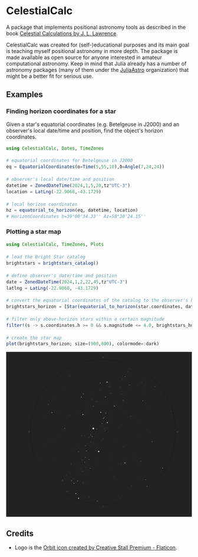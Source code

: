 # CelestialCalc

[docs-dev-img]: https://img.shields.io/badge/docs-dev-blue.svg
[docs-dev-url]: https://pedrosbmartins.github.io/CelestialCalc.jl/dev

A package that implements positional astronomy tools as described in the book [Celestial Calculations by J. L. Lawrence](https://celestialcalculations.github.io/).

CelestialCalc was created for (self-)educational purposes and its main goal is teaching myself positional astronomy in more depth. The package is made available as open source for anyone interested in amateur computational astronomy. Keep in mind that Julia already has a number of astronomy packages (many of them under the [JuliaAstro](https://juliaastro.org/dev/index.html) organization) that might be a better fit for serious use.

## Examples

### Finding horizon coordinates for a star

Given a star's equatorial coordinates (e.g. Betelgeuse in J2000) and an observer's local date/time and position,
find the object's horizon coordinates.

```julia
using CelestialCalc, Dates, TimeZones

# equatorial coordinates for Betelgeuse in J2000
eq = EquatorialCoordinates(α=Time(5,55,10),δ=Angle(7,24,24))

# observer's local date/time and position
datetime = ZonedDateTime(2024,1,5,20,tz"UTC-3")
location = LatLng(-22.9068,-43.1729)

# local horizon coordinates
hz = equatorial_to_horizon(eq, datetime, location)
# HorizonCoordinates h=39°00'34.33'' Az=58°30'24.15''
```

### Plotting a star map

```julia
using CelestialCalc, TimeZones, Plots

# load the Bright Star catalog
brightstars = brightstars_catalog()

# define observer's date/time and position
date = ZonedDateTime(2024,1,2,22,45,tz"UTC-3")
latlng = LatLng(-22.9068, -43.1729)

# convert the equatorial coordinates of the catalog to the observer's horizon coordinates
brightstars_horizon = [Star(equatorial_to_horizon(star.coordinates, date, latlng), star.magnitude) for star in brightstars]

# filter only above-horizon stars within a certain magnitude
filter!(s -> s.coordinates.h >= 0 && s.magnitude <= 4.0, brightstars_horizon)

# create the star map
plot(brightstars_horizon; size=(900,800), colormode=:dark)
```

![starmap](docs/src/assets/starmap.svg)

## Credits

- Logo is the [Orbit icon created by Creative Stall Premium - Flaticon](https://www.flaticon.com/free-icons/orbit).
